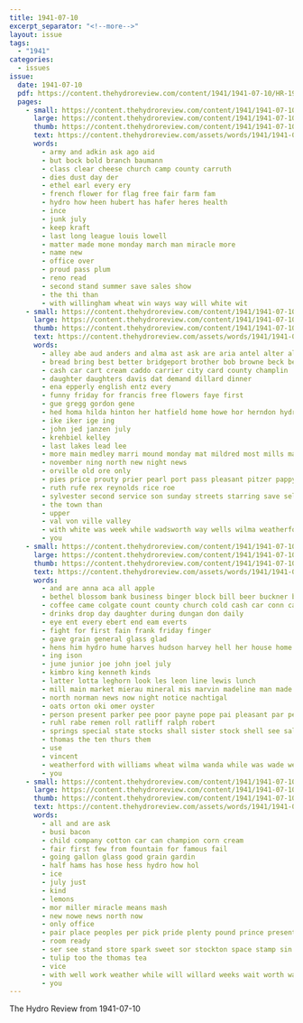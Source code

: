 ```yaml
---
title: 1941-07-10
excerpt_separator: "<!--more-->"
layout: issue
tags:
  - "1941"
categories:
  - issues
issue:
  date: 1941-07-10
  pdf: https://content.thehydroreview.com/content/1941/1941-07-10/HR-1941-07-10.pdf
  pages:
    - small: https://content.thehydroreview.com/content/1941/1941-07-10/small/HR-1941-07-10-01.jpg
      large: https://content.thehydroreview.com/content/1941/1941-07-10/large/HR-1941-07-10-01.jpg
      thumb: https://content.thehydroreview.com/content/1941/1941-07-10/thumbnails/HR-1941-07-10-01.jpg
      text: https://content.thehydroreview.com/assets/words/1941/1941-07-10/HR-1941-07-10-01.txt
      words:
        - army and adkin ask ago aid
        - but bock bold branch baumann
        - class clear cheese church camp county carruth
        - dies dust day der
        - ethel earl every ery
        - french flower for flag free fair farm fam
        - hydro how heen hubert has hafer heres health
        - ince
        - junk july
        - keep kraft
        - last long league louis lowell
        - matter made mone monday march man miracle more
        - name new
        - office over
        - proud pass plum
        - reno read
        - second stand summer save sales show
        - the thi than
        - with willingham wheat win ways way will white wit
    - small: https://content.thehydroreview.com/content/1941/1941-07-10/small/HR-1941-07-10-02.jpg
      large: https://content.thehydroreview.com/content/1941/1941-07-10/large/HR-1941-07-10-02.jpg
      thumb: https://content.thehydroreview.com/content/1941/1941-07-10/thumbnails/HR-1941-07-10-02.jpg
      text: https://content.thehydroreview.com/assets/words/1941/1941-07-10/HR-1941-07-10-02.txt
      words:
        - alley abe aud anders and alma ast ask are aria antel alter all
        - bread bring best better bridgeport brother bob browne beck ben big back beal brings
        - cash car cart cream caddo carrier city card county champlin
        - daughter daughters davis dat demand dillard dinner
        - ena epperly english entz every
        - funny friday for francis free flowers faye first
        - gue gregg gordon gene
        - hed homa hilda hinton her hatfield home howe hor herndon hydro harry
        - ike iker ige ing
        - john jed janzen july
        - krehbiel kelley
        - last lakes lead lee
        - more main medley marri mound monday mat mildred most mills mary morrow
        - november ning north new night news
        - orville old ore only
        - pies price prouty prier pearl port pass pleasant pitzer pappy purse persons
        - ruth rufe rex reynolds rice roe
        - sylvester second service son sunday streets starring save sell station see show shows shorts saturday short school south
        - the town than
        - upper
        - val von ville valley
        - with white was week while wadsworth way wells wilma weatherford word will
        - you
    - small: https://content.thehydroreview.com/content/1941/1941-07-10/small/HR-1941-07-10-03.jpg
      large: https://content.thehydroreview.com/content/1941/1941-07-10/large/HR-1941-07-10-03.jpg
      thumb: https://content.thehydroreview.com/content/1941/1941-07-10/thumbnails/HR-1941-07-10-03.jpg
      text: https://content.thehydroreview.com/assets/words/1941/1941-07-10/HR-1941-07-10-03.txt
      words:
        - and are anna aca all apple
        - bethel blossom bank business binger block bill beer buckner blue burr blind bulk
        - coffee came colgate count county church cold cash car conn cant cream call caddo come collier channell carry court cocks charles close collins cal
        - drinks drop day daughter during dungan don daily
        - eye ent every ebert end eam everts
        - fight for first fain frank friday finger
        - gave grain general glass glad
        - hens him hydro hume harves hudson harvey hell her house home
        - ing ison
        - june junior joe john joel july
        - kimbro king kenneth kinds
        - latter lotta leghorn look les leon line lewis lunch
        - mill main market mierau mineral mis marvin madeline man made monday miss
        - north norman news now night notice nachtigal
        - oats orton oki omer oyster
        - person present parker pee poor payne pope pai pleasant par people public peters pies
        - ruhl rabe remen roll ratliff ralph robert
        - springs special state stocks shall sister stock shell see sale states streets service salt saturday scott son store sunday side
        - thomas the ten thurs them
        - use
        - vincent
        - weatherford with williams wheat wilma wanda while was wade week winona west
        - you
    - small: https://content.thehydroreview.com/content/1941/1941-07-10/small/HR-1941-07-10-04.jpg
      large: https://content.thehydroreview.com/content/1941/1941-07-10/large/HR-1941-07-10-04.jpg
      thumb: https://content.thehydroreview.com/content/1941/1941-07-10/thumbnails/HR-1941-07-10-04.jpg
      text: https://content.thehydroreview.com/assets/words/1941/1941-07-10/HR-1941-07-10-04.txt
      words:
        - all and are ask
        - busi bacon
        - child company cotton car can champion corn cream
        - fair first few from fountain for famous fail
        - going gallon glass good grain gardin
        - half hams has hose hess hydro how hol
        - ice
        - july just
        - kind
        - lemons
        - mor miller miracle means mash
        - new nowe news north now
        - only office
        - pair place peoples per pick pride plenty pound prince present
        - room ready
        - ser see stand store spark sweet sor stockton space stamp sin service seed square suits slack save side
        - tulip too the thomas tea
        - vice
        - with well work weather while will willard weeks wait worth wash
        - you
---
```


The Hydro Review from 1941-07-10

<!--more-->


